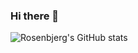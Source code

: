 ### Hi there 👋

![Rosenbjerg's GitHub stats](https://github-readme-stats.vercel.app//api?username=rosenbjerg&show_icons=true&theme=tokyonight&count_private=true)


<!--
**rosenbjerg/rosenbjerg** is a ✨ _special_ ✨ repository because its `README.md` (this file) appears on your GitHub profile.


![Rosenbjerg's GitHub stats](https://github-readme-stats.vercel.app/api/top-langs/?username=rosenbjerg&langs_count=10&layout=compact&theme=tokyonight&count_private=true)

Here are some ideas to get you started:

- 🔭 I’m currently working on ...
- 🌱 I’m currently learning ...
- 👯 I’m looking to collaborate on ...
- 🤔 I’m looking for help with ...
- 💬 Ask me about ...
- 📫 How to reach me: ...
- 😄 Pronouns: ...
- ⚡ Fun fact: ...
-->
